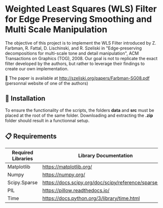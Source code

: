 # Weighted Least Squares (WLS) Filter for Edge Preserving Smoothing and Multi Scale Manipulation
The objective of this project is to implement the WLS Filter introduced by Z. Farbman, R. Fattal, D. Lischinski, and R. Szeliski in "Edge-preserving decompositions for multi-scale tone and detail manipulation", ACM Transactions on Graphics (TOG), 2008. Our goal is not to replicate the exact filter developed by the authors, but rather to leverage their findings to create our own implementation.

:page_with_curl: The paper is available at http://szeliski.org/papers/Farbman-SG08.pdf (personnal website of one of the authors)

## :file_folder: Installation
To ensure the functionality of the scripts, the folders **data** and **src** must be placed at the root of the same folder. Downloading and extracting the **.zip** folder should result in a functionnal setup.

## :clipboard: Requirements
| Required Libraries | Library Documentation                                  |
|--------------------|--------------------------------------------------------|
| Matplotlib         | https://matplotlib.org/                                |
| Numpy              | https://numpy.org/                                     |
| Scipy.Sparse       | https://docs.scipy.org/doc/scipy/reference/sparse.html |
| PIL                | https://pillow.readthedocs.io/                         |
| Time               | https://docs.python.org/3/library/time.html            |
